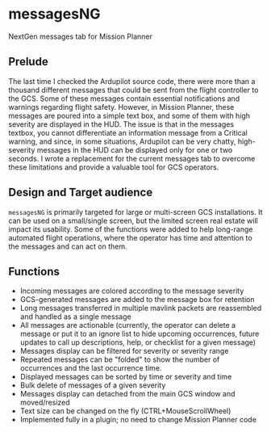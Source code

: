 # messagesNG #
NextGen messages tab for Mission Planner

## Prelude ##
The last time I checked the Ardupilot source code, there were more than a thousand different messages that could be sent from the flight controller to the GCS. Some of these messages contain essential
notifications and warnings regarding flight safety. However, in Mission Planner, these messages are poured into a simple text box, and some of them with high severity are displayed in the HUD.
The issue is that in the messages textbox, you cannot differentiate an information message from a Critical warning, and since, in some situations, Ardupilot can be very chatty, high-severity messages in the HUD can be displayed 
only for one or two seconds. I wrote a replacement for the current messages tab to overcome these limitations and provide a valuable tool for GCS operators.

## Design and Target audience ##
`messagesNG` is primarily targeted for large or multi-screen GCS installations. It can be used on a small/single screen, but the limited screen real estate will impact its usability. Some of the functions were added
to help long-range automated flight operations, where the operator has time and attention to the messages and can act on them.

## Functions ##
* Incoming messages are colored according to the message severity
* GCS-generated messages are added to the message box for retention
* Long messages transferred in multiple mavlink packets are reassembled and handled as a single message
* All messages are actionable (currently, the operator can delete a message or put it to an ignore list to hide upcoming occurrences, future updates to call up descriptions, help, or checklist for a given message)
* Messages display can be filtered for severity or severity range
* Repeated messages can be "folded" to show the number of occurrences and the last occurrence time.
* Displayed messages can be sorted by time or severity and time
* Bulk delete of messages of a given severity
* Messages display can detached from the main GCS window and moved/resized
* Text size can be changed on the fly (CTRL+MouseScrollWheel)
* Implemented fully in a plugin; no need to change Mission Planner code
 
